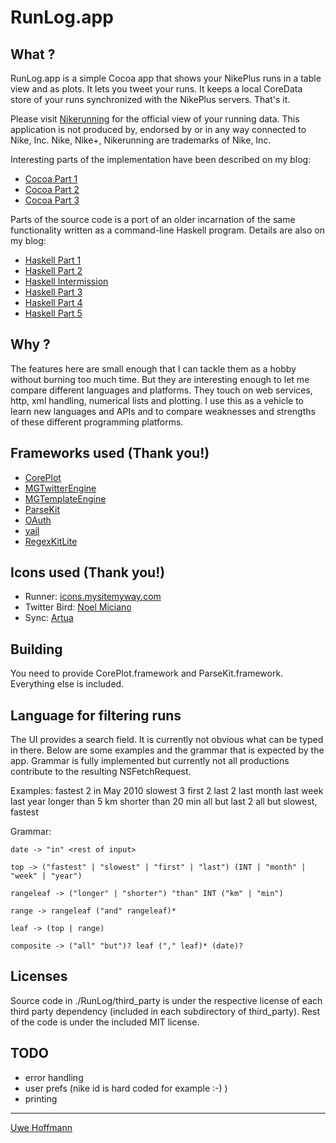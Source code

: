 # RunLog.app

## What ?

RunLog.app is a simple Cocoa app that shows your NikePlus runs in a table view and as plots. It lets you tweet your runs. It keeps a local CoreData store of your runs synchronized with the NikePlus servers. That's it.

Please visit [Nikerunning](http://nikerunning.nike.com/nikeplus/) for the official view of your running data. This application is not produced by, endorsed by or in any way connected to Nike, Inc. Nike, Nike+, Nikerunning are trademarks of Nike, Inc.

Interesting parts of the implementation have been described on my blog:

* [Cocoa Part 1](http://uwedeportivo.tumblr.com/post/1421387356/nikeruns-in-cocoa-part-1)
* [Cocoa Part 2](http://uwedeportivo.tumblr.com/post/1463149809/nikeruns-in-cocoa-part-2)
* [Cocoa Part 3](http://uwedeportivo.tumblr.com/post/1526692405/nikeruns-in-cocoa-part-3)

Parts of the source code is a port of an older incarnation of the same functionality written as a command-line Haskell program. Details are also on my blog:

* [Haskell Part 1](http://uwedeportivo.tumblr.com/post/529205380/publishing-nike-runs-part-1-numeric-lists)
* [Haskell Part 2](http://uwedeportivo.tumblr.com/post/540639058/publishing-nike-runs-part-2-google-charts)
* [Haskell Intermission](http://uwedeportivo.tumblr.com/post/529211202/publishing-nike-runs-intermission-flip-id)
* [Haskell Part 3](http://uwedeportivo.tumblr.com/post/540645847/publishing-nike-runs-part-3-handling-xml)
* [Haskell Part 4](http://uwedeportivo.tumblr.com/post/540655308/publishing-nike-runs-part-4-string-templates)
* [Haskell Part 5](http://uwedeportivo.tumblr.com/post/551822645/publishing-nike-runs-part-5-blogging-and-twitter)

## Why ?

The features here are small enough that I can tackle them as a hobby without burning too much time. But they are interesting enough to let me compare different languages and platforms. They touch on web services, http, xml handling, numerical lists and plotting. I use this as a vehicle to learn new languages and APIs and to compare weaknesses and strengths of these different programming platforms.

## Frameworks used (Thank you!)

* [CorePlot](http://code.google.com/p/core-plot/)
* [MGTwitterEngine](https://github.com/mattgemmell/MGTwitterEngine)
* [MGTemplateEngine](http://mattgemmell.com/2008/05/20/mgtemplateengine-templates-with-cocoa)
* [ParseKit](http://parsekit.com/)
* [OAuth](http://oauth.net/code/)
* [yajl](http://lloyd.github.com/yajl/)
* [RegexKitLite](http://regexkit.sourceforge.net/RegexKitLite/)

## Icons used (Thank you!)

* Runner: [icons.mysitemyway.com](http://icons.mysitemyway.com/free-clipart-icons/1/sports-running-icon-id/43735/style-id/333/blue-tiedyed-cloth-icons/sports-hobbies/)
* Twitter Bird: [Noel Miciano](http://noelmiciano.wordpress.com/2009/03/28/free-twitter-icon/)
* Sync: [Artua](http://www.artua.com/view/icons/name/macosxstyle/)

## Building

You need to provide CorePlot.framework and ParseKit.framework. Everything else is included.

## Language for filtering runs

The UI provides a search field. It is currently not obvious what can be typed in there. Below are some examples and the grammar that is expected by the app. Grammar is fully implemented but currently not all productions contribute to the resulting NSFetchRequest. 

Examples:
	fastest 2 in May 2010
	slowest 3
	first 2
	last 2
	last month
	last week
	last year
	longer than 5 km
	shorter than 20 min
	all but last 2
	all but slowest, fastest

Grammar:

	date -> "in" <rest of input>

	top -> ("fastest" | "slowest" | "first" | "last") (INT | "month" | "week" | "year")

	rangeleaf -> ("longer" | "shorter") "than" INT ("km" | "min")

	range -> rangeleaf ("and" rangeleaf)*

	leaf -> (top | range)

	composite -> ("all" "but")? leaf ("," leaf)* (date)?


## Licenses

Source code in ./RunLog/third\_party is under the respective license of each third party dependency (included in each subdirectory of third\_party). Rest of the code is under the included MIT license.

## TODO

* error handling
* user prefs (nike id is hard coded for example :-) )
* printing

* * *

[Uwe Hoffmann](http://uwedeportivo.tumblr.com)



